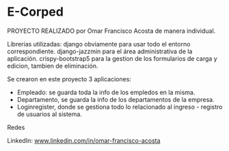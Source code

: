 # E-Corped

PROYECTO REALIZADO por Omar Francisco Acosta de manera individual.

Librerias utilizadas:
django obviamente para usar todo el entorno correspondiente. 
django-jazzmin para el área administrativa de la aplicación.
crispy-bootstrap5 para la gestion de los formularios de carga y edicion, tambien de eliminación.

Se crearon en este proyecto 3 aplicaciones:
- Empleado: se guarda toda la info de los empledos en la misma.
- Departamento, se guarda la info de los departamentos de la empresa.
- Loginregister, donde se gestiona todo lo relacionado al ingreso - registro de usuarios al sistema.


Redes

LinkedIn: www.linkedin.com/in/omar-francisco-acosta
